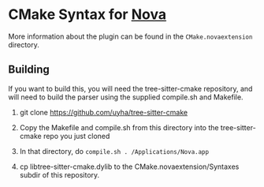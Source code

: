 # CMake Syntax for [Nova][Nova]

More information about the plugin can be found in the
`CMake.novaextension` directory.

## Building

If you want to build this, you will need the tree-sitter-cmake
repository, and will need to build the parser using the
supplied compile.sh and Makefile.

1. git clone https://github.com/uyha/tree-sitter-cmake

2. Copy the Makefile and compile.sh from this directory into
   the tree-sitter-cmake repo you just cloned
  
3. In that directory, do `compile.sh . /Applications/Nova.app`

4. cp libtree-sitter-cmake.dylib to the CMake.novaextension/Syntaxes
   subdir of this repository.

[Nova]: https://nova.app "Nova website"
[TreeSitter]: https://tree-sitter.github.io